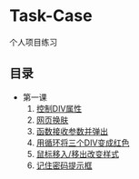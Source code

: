 # Task-Case
个人项目练习

## 目录
* 第一课  
    1. [控制DIV属性](./lesson-01.html)  
    1. [网页换肤](./lesson-02.html)  
    1. [函数接收参数并弹出](./lesson-03.html)  
    1. [用循环将三个DIV变成红色](./lesson-04.html)  
    1. [鼠标移入/移出改变样式](./lesson-05.html)  
    1. [记住密码提示框](./lesson-06.html)  
 
